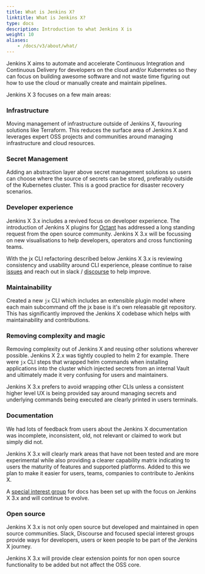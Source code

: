 ```yaml
---
title: What is Jenkins X?
linktitle: What is Jenkins X?
type: docs
description: Introduction to what Jenkins X is
weight: 10
aliases: 
    - /docs/v3/about/what/
---
```

 
Jenkins X aims to automate and accelerate Continuous Integration and Continuous Delivery for developers on the cloud and/or Kubernetes so they can focus on building awesome software and not waste time figuring out how to use the cloud or manually create and maintain pipelines.

Jenkins X 3 focuses on a few main areas:
 
### Infrastructure
 
Moving management of infrastructure outside of Jenkins X, favouring solutions like Terraform.  This reduces the surface area of Jenkins X and leverages expert OSS projects and communities around managing infrastructure and cloud resources.
 
### Secret Management
 
Adding an abstraction layer above secret management solutions so users can choose where the source of secrets can be stored, preferably outside of the Kubernetes cluster.  This is a good practice for disaster recovery scenarios.
 
### Developer experience
 
Jenkins X 3.x includes a revived focus on developer experience.  The introduction of Jenkins X plugins for [Octant](https://octant.dev/) has addressed a long standing request from the open source community.  Jenkins X 3.x will be focussing on new visualisations  to help developers, operators and cross functioning teams.
 
With the jx CLI refactoring described below Jenkins X 3.x is reviewing consistency and usability around CLI experience, please continue to raise [issues](https://github.com/jenkins-x/jx-docs/issues) and reach out in slack / [discourse](https://jenkinsx.discourse.group/) to help improve.
 
### Maintainability
 
Created a new `jx` CLI which includes an extensible plugin model where each main subcommand off the jx base is it's own releasable git repository.  This has significantly improved the Jenkins X codebase which helps with maintainability and contributions.
 
### Removing complexity and magic
 
Removing complexity out of Jenkins X and reusing other solutions wherever possible.  Jenkins X 2.x was tightly coupled to helm 2 for example.  There were `jx` CLI steps that wrapped helm commands when installing applications into the cluster which injected secrets from an internal Vault and ultimately made it very confusing for users and maintainers. 
 
Jenkins X 3.x prefers to avoid wrapping other CLIs unless a consistent higher level UX is being provided say around managing secrets and underlying commands being executed are clearly printed in users terminals.
 
### Documentation
 
We had lots of feedback from users about the Jenkins X documentation was incomplete, inconsistent, old, not relevant or claimed to work but simply did not.
 
Jenkins X 3.x will clearly mark areas that have not been tested and are more experimental while also providing a clearer capability matrix indicating to users the maturity of features and supported platforms.  Added to this we plan to make it easier for users, teams, companies to contribute to Jenkins X.
 
A [special interest group](https://github.com/jenkins-x/jx-community/tree/master/sig-docs) for docs has been set up with the focus on Jenkins X 3.x and will continue to evolve.
 
### Open source
 
Jenkins X 3.x is not only open source but developed and maintained in open source communities. Slack, Discourse and focused special interest groups provide ways for developers, users or keen people to be part of the Jenkins X journey.
 
Jenkins X 3.x will provide clear extension points for non open source functionality to be added but not affect the OSS core.
